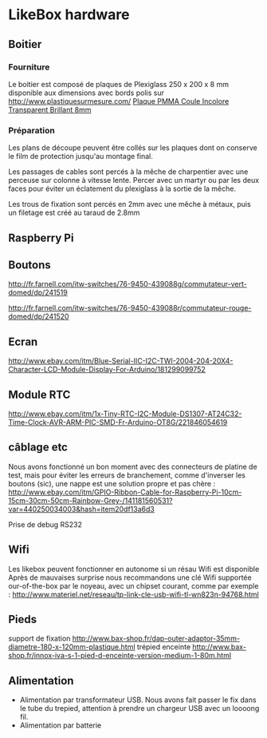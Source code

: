 # LikeBox hardware

## Boitier

### Fourniture

Le boitier est composé de plaques de Plexiglass 250 x 200 x 8 mm 
disponible aux dimensions avec bords polis sur http://www.plastiquesurmesure.com/ [Plaque PMMA Coule Incolore Transparent Brillant 8mm](http://www.plastiquesurmesure.com/materiaux-plastiques-1/plaque/plaque-pmma-coule-incolore-transparent-brillant-8-mm.html)


### Préparation
Les plans de découpe peuvent être collés sur les plaques dont on conserve le film de protection jusqu'au montage final.

Les passages de cables sont percés à la mêche de charpentier avec une perceuse sur colonne à vitesse lente. Percer avec un martyr ou par les deux faces pour éviter un éclatement du plexiglass à la sortie de la mêche.

Les trous de fixation sont percés en 2mm avec une mêche à métaux, puis un filetage est créé au taraud de 2.8mm

## Raspberry Pi

## Boutons

http://fr.farnell.com/itw-switches/76-9450-439088g/commutateur-vert-domed/dp/241519

http://fr.farnell.com/itw-switches/76-9450-439088r/commutateur-rouge-domed/dp/241520

## Ecran

http://www.ebay.com/itm/Blue-Serial-IIC-I2C-TWI-2004-204-20X4-Character-LCD-Module-Display-For-Arduino/181299099752

## Module RTC

http://www.ebay.com/itm/1x-Tiny-RTC-I2C-Module-DS1307-AT24C32-Time-Clock-AVR-ARM-PIC-SMD-Fr-Arduino-OT8G/221846054619

## câblage etc

Nous avons fonctionné un bon moment avec des connecteurs de platine de test, mais pour éviter les erreurs de branchement, comme d'inverser les boutons (sic), une nappe est une solution propre et pas chère :
http://www.ebay.com/itm/GPIO-Ribbon-Cable-for-Raspberry-Pi-10cm-15cm-30cm-50cm-Rainbow-Grey-/141181560531?var=440250034003&hash=item20df13a6d3

Prise de debug RS232

## Wifi

Les likebox peuvent fonctionner en autonome si un résau Wifi est disponible
Après de mauvaises surprise nous recommandons une clé Wifi supportée our-of-the-box par le noyeau, avec un chipset courant, comme par exemple : http://www.materiel.net/reseau/tp-link-cle-usb-wifi-tl-wn823n-94768.html

## Pieds

support de fixation http://www.bax-shop.fr/dap-outer-adaptor-35mm-diametre-180-x-120mm-plastique.html 
trépied enceinte http://www.bax-shop.fr/innox-iva-s-1-pied-d-enceinte-version-medium-1-80m.html

## Alimentation

- Alimentation par transformateur USB. Nous avons fait passer le fix dans le tube du trepied, attention à prendre un chargeur USB avec un loooong fil.
- Alimentation par batterie



